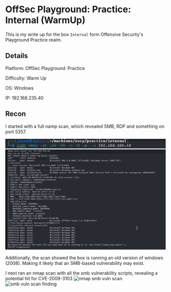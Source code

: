 # OffSec Playground: Practice: Internal (WarmUp)
This is my write up for the box `Internal` form Offensive Security's Playground Practice realm.

## Details
Platform: OffSec Playground: Practice

Difficulty: Warm Up

OS: Windows

IP: 192.168.235.40

## Recon
I started with a full namp scan, which revealed SMB, RDP and something on port 5357.

![](screenshots/nmap-command.png "full nmap scan command")
![](screenshots/nmap-full.png "full nmap scan output")

Additionally, the scan showed the box is running an old version of windows (2008).  Making it likely that an SMB-based vulnerability may exist.

I next ran an nmap scan with all the smb vulnerability scripts, revealing a potential hit for CVE-2009-3103
![](screenshots/sbm-vuln.png "nmap smb vuln scan")
![](screenshots/smb-result.png "smb vuln scan finding")
